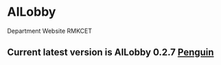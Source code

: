 # AILobby
Department Website RMKCET
<br>
## Current latest version is AILobby 0.2.7 [Penguin](//ailobby.herokuapp.com)
